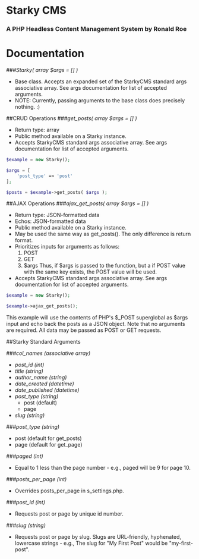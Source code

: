 # Starky CMS
### A PHP Headless Content Management System by Ronald Roe

# Documentation

###*Starky( array $args = [] )*
- Base class. Accepts an expanded set of the StarkyCMS standard args associative array. See args documentation for list of accepted arguments.
- NOTE: Currently, passing arguments to the base class does precisely nothing. :)


##CRUD Operations
###*get_posts( array $args = [] )*
- Return type: array
- Public method available on a Starky instance.
- Accepts StarkyCMS standard args associative array. See args documentation for list of accepted arguments.
```PHP
$example = new Starky();

$args = [
	'post_type' => 'post'
];

$posts = $example->get_posts( $args );
```



##AJAX Operations
###*ajax_get_posts( array $args = [] )*
- Return type: JSON-formatted data
- Echos: JSON-formatted data
- Public method available on a Starky instance.
- May be used the same way as get_posts(). The only difference is return format.
- Prioritizes inputs for arguments as follows:
	1. POST
	2. GET
	3. $args
Thus, if $args is passed to the function, but a if POST value with the same key exists, the POST value will be used.
- Accepts StarkyCMS standard args associative array. See args documentation for list of accepted arguments.
```PHP
$example = new Starky();

$example->ajax_get_posts();
```
This example will use the contents of PHP's $_POST superglobal as $args input and echo back the posts as a JSON object.
Note that no arguments are required. All data may be passed as POST or GET requests. 

##Starky Standard Arguments

###*col_names (associative array)*

- *post_id (int)*
- *title (string)*
- *author_name (string)*
- *date_created (datetime)*
- *date_published (datetime)*
- *post_type (string)*
	- post (default)  
	- page  
- *slug (string)*

###*post_type (string)*

- post (default for get_posts)
- page (default for get_page)

###*paged (int)*

- Equal to 1 less than the page number - e.g., paged will be 9 for page 10.

###*posts_per_page (int)*

- Overrides posts_per_page in s_settings.php.

###*post_id (int)*

- Requests post or page by unique id number.

###*slug (string)*

- Requests post or page by slug. Slugs are URL-friendly, hyphenated, lowercase strings - e.g., The slug for "My First Post" would be "my-first-post".


